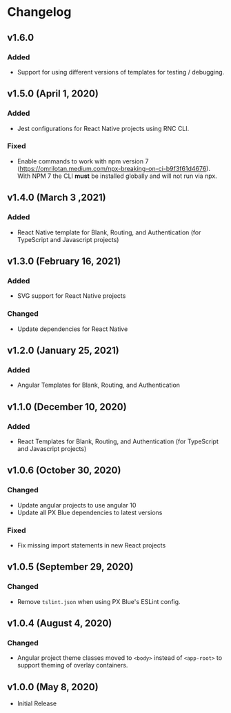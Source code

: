 # Changelog

## v1.6.0

### Added

-   Support for using different versions of templates for testing / debugging.

## v1.5.0 (April 1, 2020)

### Added

-   Jest configurations for React Native projects using RNC CLI.

### Fixed

-   Enable commands to work with npm version 7 (https://omrilotan.medium.com/npx-breaking-on-ci-b9f3f61d4676). With NPM 7 the CLI **must** be installed globally and will not run via npx.

## v1.4.0 (March 3 ,2021)

### Added

-   React Native template for Blank, Routing, and Authentication (for TypeScript and Javascript projects)

## v1.3.0 (February 16, 2021)

### Added

-   SVG support for React Native projects

### Changed

-   Update dependencies for React Native

## v1.2.0 (January 25, 2021)

### Added

-   Angular Templates for Blank, Routing, and Authentication

## v1.1.0 (December 10, 2020)

### Added

-   React Templates for Blank, Routing, and Authentication (for TypeScript and Javascript projects)

## v1.0.6 (October 30, 2020)

### Changed

-   Update angular projects to use angular 10
-   Update all PX Blue dependencies to latest versions

### Fixed

-   Fix missing import statements in new React projects

## v1.0.5 (September 29, 2020)

### Changed

-   Remove `tslint.json` when using PX Blue's ESLint config.

## v1.0.4 (August 4, 2020)

### Changed

-   Angular project theme classes moved to `<body>` instead of `<app-root>` to support theming of overlay containers.

## v1.0.0 (May 8, 2020)

-   Initial Release

